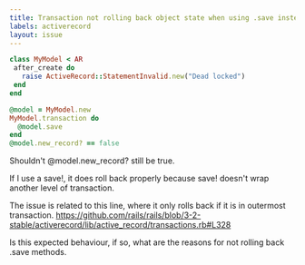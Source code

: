 ```yaml
---
title: Transaction not rolling back object state when using .save instead of .save!
labels: activerecord
layout: issue
---
```


``` ruby
class MyModel < AR
 after_create do
   raise ActiveRecord::StatementInvalid.new("Dead locked")
 end
end

@model = MyModel.new
MyModel.transaction do
  @model.save
end
@model.new_record? == false
```

Shouldn't @model.new_record? still be true.

If I use a save!, it does roll back properly because save! doesn't wrap another level of transaction.

The issue is related to this line, where it only rolls back if it is in outermost transaction.
https://github.com/rails/rails/blob/3-2-stable/activerecord/lib/active_record/transactions.rb#L328

Is this expected behaviour, if so, what are the reasons for not rolling back .save methods.

